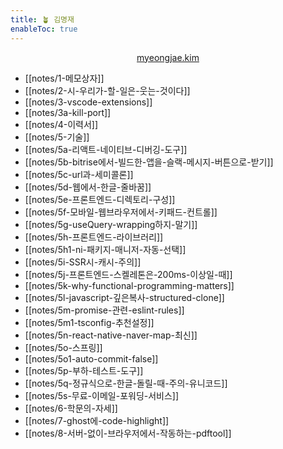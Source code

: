 ```yaml
---
title: 🪴 김명재
enableToc: true
---
```


<p style="text-align:center">
<a href="https://myeongjae.kim">myeongjae.kim</a>
</p>

- [[notes/1-메모상자]]
- [[notes/2-시-우리가-할-일은-웃는-것이다]]
- [[notes/3-vscode-extensions]]
- [[notes/3a-kill-port]]
- [[notes/4-이력서]]
- [[notes/5-기술]]
- [[notes/5a-리액트-네이티브-디버깅-도구]]
- [[notes/5b-bitrise에서-빌드한-앱을-슬랙-메시지-버튼으로-받기]]
- [[notes/5c-url과-세미콜론]]
- [[notes/5d-웹에서-한글-줄바꿈]]
- [[notes/5e-프론트엔드-디렉토리-구성]]
- [[notes/5f-모바일-웹브라우저에서-키패드-컨트롤]]
- [[notes/5g-useQuery-wrapping하지-말기]]
- [[notes/5h-프론트엔드-라이브러리]]
- [[notes/5h1-ni-패키지-매니저-자동-선택]]
- [[notes/5i-SSR시-캐시-주의]]
- [[notes/5j-프론트엔드-스켈레톤은-200ms-이상일-때]]
- [[notes/5k-why-functional-programming-matters]]
- [[notes/5l-javascript-깊은복사-structured-clone]]
- [[notes/5m-promise-관련-eslint-rules]]
- [[notes/5m1-tsconfig-추천설정]]
- [[notes/5n-react-native-naver-map-최신]]
- [[notes/5o-스프링]]
- [[notes/5o1-auto-commit-false]]
- [[notes/5p-부하-테스트-도구]]
- [[notes/5q-정규식으로-한글-돌릴-때-주의-유니코드]]
- [[notes/5s-무료-이메일-포워딩-서비스]]
- [[notes/6-학문의-자세]]
- [[notes/7-ghost에-code-highlight]]
- [[notes/8-서버-없이-브라우저에서-작동하는-pdftool]]
